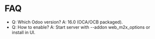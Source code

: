 # FAQ

- Q: Which Odoo version? A: 16.0 (OCA/OCB packaged).
- Q: How to enable? A: Start server with --addon web_m2x_options or install in UI.
